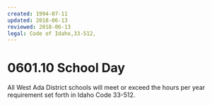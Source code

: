 ```yaml
---
created: 1994-07-11
updated: 2018-06-13
reviewed: 2018-06-13
legal: Code of Idaho,33-512,
---
```


# 0601.10 School Day

All West Ada District schools will meet or exceed the hours per year requirement set forth in Idaho Code 33-512.

